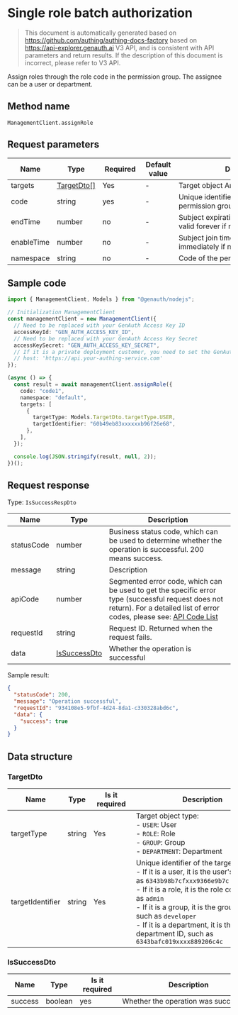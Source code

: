 # Single role batch authorization

<!--
Warning ⚠️:
Do not modify this document directly,
https://github.com/Authing/authing-docs-factory
Use this project to generate
-->

<LastUpdated />

> This document is automatically generated based on https://github.com/authing/authing-docs-factory based on https://api-explorer.genauth.ai V3 API, and is consistent with API parameters and return results. If the description of this document is incorrect, please refer to V3 API.

Assign roles through the role code in the permission group. The assignee can be a user or department.

## Method name

`ManagementClient.assignRole`

## Request parameters

| Name       | Type                                 | <div style="width:80px">Required</div> | <div style="width:60px">Default value</div> | <div style="width:300px">Description</div>                     | <div style="width:200px">Sample value</div>                             |
| ---------- | ------------------------------------ | -------------------------------------- | ------------------------------------------- | -------------------------------------------------------------- | ----------------------------------------------------------------------- |
| targets    | <a href="#TargetDto">TargetDto[]</a> | Yes                                    | -                                           | Target object Array length limit: 50.                          | `[{"targetIdentifier":"60b49eb83fd80adb96f26e68","targetType":"USER"}]` |
| code       | string                               | yes                                    | -                                           | Unique identifier of the role in the permission group          | `code1`                                                                 |
| endTime    | number                               | no                                     | -                                           | Subject expiration time in milliseconds, valid forever if null | `1669114748050`                                                         |
| enableTime | number                               | no                                     | -                                           | Subject join time in milliseconds, join immediately if null    | `1669114748050`                                                         |
| namespace  | string                               | no                                     | -                                           | Code of the permission group                                   | `60b49eb83fd80adb96f26e68`                                              |

## Sample code

```ts
import { ManagementClient, Models } from "@genauth/nodejs";

// Initialization ManagementClient
const managementClient = new ManagementClient({
  // Need to be replaced with your GenAuth Access Key ID
  accessKeyId: "GEN_AUTH_ACCESS_KEY_ID",
  // Need to be replaced with your GenAuth Access Key Secret
  accessKeySecret: "GEN_AUTH_ACCESS_KEY_SECRET",
  // If it is a private deployment customer, you need to set the GenAuth service domain name
  // host: 'https://api.your-authing-service.com'
});

(async () => {
  const result = await managementClient.assignRole({
    code: "code1",
    namespace: "default",
    targets: [
      {
        targetType: Models.TargetDto.targetType.USER,
        targetIdentifier: "60b49eb83xxxxxxb96f26e68",
      },
    ],
  });

  console.log(JSON.stringify(result, null, 2));
})();
```

## Request response

Type: `IsSuccessRespDto`

| Name       | Type                                     | Description                                                                                                                                                                                                                                                                                                                                         |
| ---------- | ---------------------------------------- | --------------------------------------------------------------------------------------------------------------------------------------------------------------------------------------------------------------------------------------------------------------------------------------------------------------------------------------------------- |
| statusCode | number                                   | Business status code, which can be used to determine whether the operation is successful. 200 means success.                                                                                                                                                                                                                                        |
| message    | string                                   | Description                                                                                                                                                                                                                                                                                                                                         |
| apiCode    | number                                   | Segmented error code, which can be used to get the specific error type (successful request does not return). For a detailed list of error codes, please see: [API Code List](https://api-explorer.genauth.ai/?tag=group/%E5%BC%80%E5%8F%91%E5%87%86%E5%A4%87#tag/%E5%BC%80%E5%8F%91%E5%87%86%E5%A4%87/%E9%94%99%E8%AF%AF%E5%A4%84%E7%90%86/apiCode) |
| requestId  | string                                   | Request ID. Returned when the request fails.                                                                                                                                                                                                                                                                                                        |
| data       | <a href="#IsSuccessDto">IsSuccessDto</a> | Whether the operation is successful                                                                                                                                                                                                                                                                                                                 |

Sample result:

```json
{
  "statusCode": 200,
  "message": "Operation successful",
  "requestId": "934108e5-9fbf-4d24-8da1-c330328abd6c",
  "data": {
    "success": true
  }
}
```

## Data structure

### <a id="TargetDto"></a> TargetDto

| Name             | Type   | <div style="width:80px">Is it required</div> | <div style="width:300px">Description</div>                                                                                                                                                                                                                                                                                                   | <div style="width:200px">Sample value</div> |
| ---------------- | ------ | -------------------------------------------- | -------------------------------------------------------------------------------------------------------------------------------------------------------------------------------------------------------------------------------------------------------------------------------------------------------------------------------------------- | ------------------------------------------- |
| targetType       | string | Yes                                          | Target object type:<br>- `USER`: User<br>- `ROLE`: Role<br>- `GROUP`: Group<br>- `DEPARTMENT`: Department<br>                                                                                                                                                                                                                                | USER                                        |
| targetIdentifier | string | Yes                                          | Unique identifier of the target object:<br>- If it is a user, it is the user's ID, such as `6343b98b7cfxxx9366e9b7c`<br>- If it is a role, it is the role code, such as `admin`<br>- If it is a group, it is the group code, such as `developer`<br>- If it is a department, it is the department ID, such as `6343bafc019xxxx889206c4c`<br> | `60b49eb83fd80adb96f26e68`                  |

### <a id="IsSuccessDto"></a> IsSuccessDto

| Name    | Type    | <div style="width:80px">Is it required</div> | <div style="width:300px">Description</div> | <div style="width:200px">Example value</div> |
| ------- | ------- | -------------------------------------------- | ------------------------------------------ | -------------------------------------------- |
| success | boolean | yes                                          | Whether the operation was successful       | `true`                                       |
